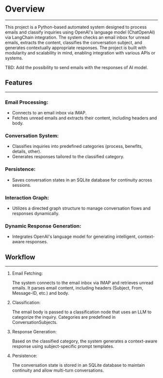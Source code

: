# Overview
---
This project is a Python-based automated system designed to process emails and classify inquiries using OpenAI's language model (ChatOpenAI) via LangChain integration. The system checks an email inbox for unread emails, extracts the content, classifies the conversation subject, and generates contextually appropriate responses. The project is built with modularity and scalability in mind, enabling integration with various APIs or systems.

TBD: Add the possibility to send emails with the responses of AI model.

## Features
---

### Email Processing:
- Connects to an email inbox via IMAP.
- Fetches unread emails and extracts their content, including headers and body.

### Conversation System:
- Classifies inquiries into predefined categories (process, benefits, details, other).
- Generates responses tailored to the classified category.

### Persistence:
- Saves conversation states in an SQLite database for continuity across sessions.

### Interaction Graph:
- Utilizes a directed graph structure to manage conversation flows and responses dynamically.

### Dynamic Response Generation:
- Integrates OpenAI's language model for generating intelligent, context-aware responses.

## Workflow
---

1. Email Fetching:

    The system connects to the email inbox via IMAP and retrieves unread emails.
    It parses email content, including headers (Subject, From, Message-ID, etc.) and body.

2. Classification:

    The email body is passed to a classification node that uses an LLM to categorize the inquiry.
    Categories are predefined in ConversationSubjects.

3. Response Generation:

    Based on the classified category, the system generates a context-aware response using subject-specific prompt templates.

4. Persistence:

    The conversation state is stored in an SQLite database to maintain continuity and allow multi-turn conversations.
